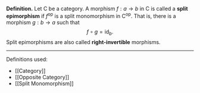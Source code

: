 **Definition.** Let $\mathsf{C}$ be a category. A morphism $f:a\to b$ in $\mathsf{C}$ is called a **split epimorphism** if $f^\text{op}$ is a split monomorphism in $\mathsf{C}^\text{op}$. That is, there is a morphism $g:b\to a$ such that $$f\circ g=\text{id}_{b}.$$
Split epimorphisms are also called **right-invertible** morphisms.
***
Definitions used:
- [[Category]]
- [[Opposite Category]]
- [[Split Monomorphism]]
